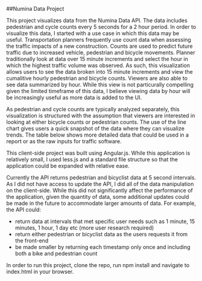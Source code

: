 ##Numina Data Project

This project visualizes data from the Numina Data API.  The data includes pedestrian and cycle counts every 5 seconds for a 2 hour period.
In order to visualize this data, I started with a use case in which this data may be useful.  Transportation planners frequently use count
data when assessing the traffic impacts of a new construction.  Counts are used to predict future traffic due to increased vehicle, pedestrian
and bicycle movements.  Planner traditionally look at data over 15 minute increments and select the hour in which the highest
traffic volume was observed.  As such, this visualization allows users to see the data broken into 15 minute increments and view
the cumalitive hourly pedestrian and bicycle counts.  Viewers are also able to see data summarized by hour.  While this view is
not particurally compelling given the limited timeframe of this data, I believe viewing data by hour will be increasingly useful as
more data is added to the UI.

As pedestrian and cycle counts are typically analyzed separately, this visualization is structured with the assumption that viewers are interested in looking at either bicycle counts or pedestrian counts.
The use of the line chart gives users a quick snapshot of the data where they can visualize trends.  The table below shows more
detailed data that could be used in a report or as the raw inputs for traffic software.

This client-side project was built using Angular.js.  While this application is relatively small, I used less.js and a standard
file structure so that the application could be expanded with relative ease.

Currently the API returns pedestrian and bicyclist data at 5 second intervals.  As I did not have access to update the API, I did all
of the data manipulation on the client-side.  While this did not significantly affect the performance of the application, given
the quantity of data, some additional updates could be made in the future to accommodate larger amounts of data.  For example, the
API could:
 - return data at intervals that met specific user needs such as 1 minute, 15 minutes, 1 hour, 1 day etc (more user research required)
 - return either pedestrian or bicyclist data as the users requests it from the front-end
 - be made smaller by returning each timestamp only once and including both a bike and pedestrian count

 In order to run this project, clone the repo, run npm install and navigate to index.html in your browser.
